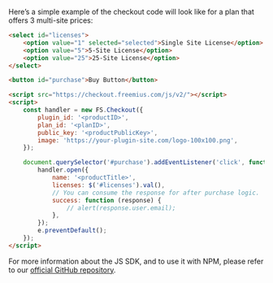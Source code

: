 Here’s a simple example of the checkout code will look like for a plan that
offers 3 multi-site prices:

```html
<select id="licenses">
    <option value="1" selected="selected">Single Site License</option>
    <option value="5">5-Site License</option>
    <option value="25">25-Site License</option>
</select>

<button id="purchase">Buy Button</button>

<script src="https://checkout.freemius.com/js/v2/"></script>
<script>
    const handler = new FS.Checkout({
        plugin_id: '<productID>',
        plan_id: '<planID>',
        public_key: '<productPublicKey>',
        image: 'https://your-plugin-site.com/logo-100x100.png',
    });

    document.querySelector('#purchase').addEventListener('click', function (e) {
        handler.open({
            name: '<productTitle>',
            licenses: $('#licenses').val(),
            // You can consume the response for after purchase logic.
            success: function (response) {
                // alert(response.user.email);
            },
        });
        e.preventDefault();
    });
</script>
```

For more information about the JS SDK, and to use it with NPM, please refer to
our
[official GitHub repository](https://github.com/Freemius/freemius-checkout-js).
